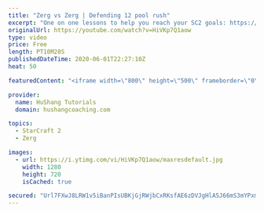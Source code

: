 ```yaml
---
title: "Zerg vs Zerg | Defending 12 pool rush"
excerpt: "One on one lessons to help you reach your SC2 goals: https://www.hushangcoaching.com ------------------------------------------------------------------------------------------------------- In this guide we take a look at how to defend one of the most infamous \"zerg rushes\" in sc2: the 12 pool. This rush"
originalUrl: https://youtube.com/watch?v=HiVKp7Q1aow
type: video
price: Free
length: PT10M28S
publishedDateTime: 2020-06-01T22:27:10Z
heat: 50

featuredContent: "<iframe width=\"800\" height=\"500\" frameborder=\"0\" src=\"https://www.youtube.com/embed/HiVKp7Q1aow\" allow=\"accelerometer; autoplay; encrypted-media; gyroscope; picture-in-picture\" allowfullscreen></iframe>"

provider:
  name: HuShang Tutorials
  domain: hushangcoaching.com

topics:
  - StarCraft 2
  - Zerg

images:
  - url: https://i.ytimg.com/vi/HiVKp7Q1aow/maxresdefault.jpg
    width: 1280
    height: 720
    isCached: true

secured: "Url7FXwJ8LRW1v5iBanPIsUBKjGjRWjbCxRKsfAE6zDVJgHlA5J66mS3mYPxmRhkIumOX0w+5efBh01AotpuJU15Hth2gz0LQNICTP5m+1AipTlBMqq6pjSeCRxAHcjDTCnX6Cgu2AEl0ix62PoKqScmHrh8SZw0OJEs+RlEWiD4+ZirM05CWOszG1nJv9LnawD3dIeSOHf1TwOF0zkFVjnyZYJ7MroMGKbprEFf6dLvSqrdasQYN4BWJS6+TMwtxZxf3cDI+L/+XHnAzbQ1/+6e7KcsehJcIQjk152QMLeSvA7yFkon9kSaTUuKO+bqCxmoJCz5VuvmPLTK/NJEnj76K5sdENHY5KnICgmk28oFwv8U7aXvjqyxIY1iljV9n3Ew5yIOFm/2c6DqkwHLby/Or9A0tiDtgThbLy2fIoI=;gXlO4yJzxmLRN8pNy+dh+g=="
---
```


